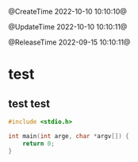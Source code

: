 @CreateTime 2022-10-10 10:10:10@

@UpdateTime 2022-10-10 10:10:11@

@ReleaseTime 2022-09-15 10:10:11@

# test

## test test

```c
#include <stdio.h>

int main(int arge, char *argv[]) {
    return 0;
}
```
